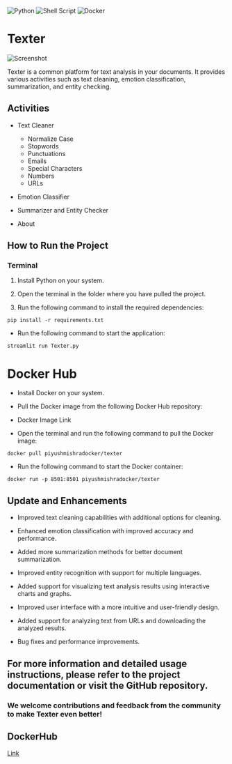 ![Python](https://img.shields.io/badge/python-3670A0?style=for-the-badge&logo=python&logoColor=ffdd54) ![Shell Script](https://img.shields.io/badge/shell_script-%23121011.svg?style=for-the-badge&logo=gnu-bash&logoColor=white) ![Docker](https://img.shields.io/badge/docker-%230db7ed.svg?style=for-the-badge&logo=docker&logoColor=white)

# Texter

![Screenshot](logo.png)

Texter is a common platform for text analysis in your documents. It provides various activities such as text cleaning, emotion classification, summarization, and entity checking.

## Activities

- Text Cleaner
  - Normalize Case
  - Stopwords
  - Punctuations
  - Emails
  - Special Characters
  - Numbers
  - URLs

- Emotion Classifier

- Summarizer and Entity Checker

- About

## How to Run the Project

### Terminal

1. Install Python on your system.

2. Open the terminal in the folder where you have pulled the project.

3. Run the following command to install the required dependencies:

```
pip install -r requirements.txt
```

* Run the following command to start the application:

```
streamlit run Texter.py
```

# Docker Hub

* Install Docker on your system.

* Pull the Docker image from the following Docker Hub repository:

* Docker Image Link

* Open the terminal and run the following command to pull the Docker image:

```
docker pull piyushmishradocker/texter
```

* Run the following command to start the Docker container:

```
docker run -p 8501:8501 piyushmishradocker/texter
```

## Update and Enhancements

* Improved text cleaning capabilities with additional options for cleaning.

* Enhanced emotion classification with improved accuracy and performance.

* Added more summarization methods for better document summarization.

* Improved entity recognition with support for multiple languages.

* Added support for visualizing text analysis results using interactive charts and graphs.

* Improved user interface with a more intuitive and user-friendly design.

* Added support for analyzing text from URLs and downloading the analyzed results.

* Bug fixes and performance improvements.

## For more information and detailed usage instructions, please refer to the project documentation or visit the GitHub repository.

### We welcome contributions and feedback from the community to make Texter even better!

## DockerHub
[Link](https://hub.docker.com/r/piyushmishradocker/texter)
